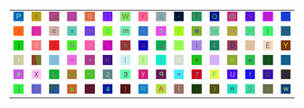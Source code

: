<table>
<tr>
<td><img src="50.gif"></td>
<td><img src="74.gif"></td>
<td><img src="gr1.gif"></td>
<td><img src="3F.gif"></td>
<td><img src="42.gif"></td>
<td><img src="2B.gif"></td>
<td><img src="57.gif"></td>
<td><img src="72.gif"></td>
<td><img src="36.gif"></td>
<td><img src="2C.gif"></td>
<td><img src="54.gif"></td>
<td><img src="51.gif"></td>
<td><img src="40.gif"></td>
<td><img src="3E.gif"></td>
<td><img src="38.gif"></td>
<td><img src="5F.gif"></td>
</tr>
<tr>
<td><img src="2F.gif"></td>
<td><img src="73.gif"></td>
<td><img src="63.gif"></td>
<td><img src="78.gif"></td>
<td><img src="6F.gif"></td>
<td><img src="35.gif"></td>
<td><img src="6D.gif"></td>
<td><img src="60.gif"></td>
<td><img src="24.gif"></td>
<td><img src="21.gif"></td>
<td><img src="65.gif"></td>
<td><img src="4D.gif"></td>
<td><img src="75.gif"></td>
<td><img src="48.gif"></td>
<td><img src="5B.gif"></td>
<td><img src="4F.gif"></td>
</tr>
<tr>
<td><img src="6A.gif"></td>
<td><img src="30.gif"></td>
<td><img src="3A.gif"></td>
<td><img src="4E.gif"></td>
<td><img src="64.gif"></td>
<td><img src="25.gif"></td>
<td><img src="68.gif"></td>
<td><img src="61.gif"></td>
<td><img src="4A.gif"></td>
<td><img src="2D.gif"></td>
<td><img src="69.gif"></td>
<td><img src="49.gif"></td>
<td><img src="44.gif"></td>
<td><img src="3B.gif"></td>
<td><img src="45.gif"></td>
<td><img src="59.gif"></td>
</tr>
<tr>
<td><img src="31.gif"></td>
<td><img src="gr3.gif"></td>
<td><img src="47.gif"></td>
<td><img src="2A.gif"></td>
<td><img src="5E.gif"></td>
<td><img src="4B.gif"></td>
<td><img src="7C.gif"></td>
<td><img src="7D.gif"></td>
<td><img src="28.gif"></td>
<td><img src="26.gif"></td>
<td><img src="76.gif"></td>
<td><img src="56.gif"></td>
<td><img src="70.gif"></td>
<td><img src="3C.gif"></td>
<td><img src="27.gif"></td>
<td><img src="67.gif"></td>
</tr>
<tr>
<td><img src="23.gif"></td>
<td><img src="58.gif"></td>
<td><img src="4C.gif"></td>
<td><img src="39.gif"></td>
<td><img src="7E.gif"></td>
<td><img src="32.gif"></td>
<td><img src="33.gif"></td>
<td><img src="79.gif"></td>
<td><img src="71.gif"></td>
<td><img src="3D.gif"></td>
<td><img src="37.gif"></td>
<td><img src="46.gif"></td>
<td><img src="55.gif"></td>
<td><img src="66.gif"></td>
<td><img src="43.gif"></td>
<td><img src="6B.gif"></td>
</tr>
<tr>
<td><img src="5D.gif"></td>
<td><img src="22.gif"></td>
<td><img src="gr2.gif"></td>
<td><img src="62.gif"></td>
<td><img src="5A.gif"></td>
<td><img src="34.gif"></td>
<td><img src="6C.gif"></td>
<td><img src="52.gif"></td>
<td><img src="41.gif"></td>
<td><img src="7B.gif"></td>
<td><img src="2E.gif"></td>
<td><img src="29.gif"></td>
<td><img src="6E.gif"></td>
<td><img src="53.gif"></td>
<td><img src="7A.gif"></td>
<td><img src="77.gif"></td>
</tr>
</table>
